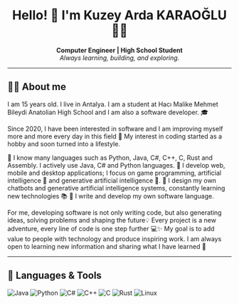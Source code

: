 <h1 align="center">Hello! 👋 I'm Kuzey Arda KARAOĞLU 👨‍💻</h1>
<p align="center">
  <b>Computer Engineer | High School Student</b><br/>
  <i>Always learning, building, and exploring.</i>
</p>

---

## 👨‍💻 About me
I am 15 years old. I live in Antalya. I am a student at Hacı Malike Mehmet Bileydi Anatolian High School and I am also a software developer. 🎓

Since 2020, I have been interested in software and I am improving myself more and more every day in this field 🚀
My interest in coding started as a hobby and soon turned into a lifestyle.

🔹 I know many languages such as Python, Java, C#, C++, C, Rust and Assembly. I actively use Java, C# and Python languages.
🔹 I develop web, mobile and desktop applications; I focus on game programming, artificial intelligence 🤖 and generative artificial intelligence 🧠.
🔹 I design my own chatbots and generative artificial intelligence systems, constantly learning new technologies 📚
🔹 I write and develop my own software language.

For me, developing software is not only writing code, but also generating ideas, solving problems and shaping the future💡
Every project is a new adventure, every line of code is one step further 💻✨
My goal is to add value to people with technology and produce inspiring work.
I am always open to learning new information and sharing what I have learned 🙌

---

## 🧰 Languages & Tools

![Java](https://img.shields.io/badge/Java-ED8B00?style=for-the-badge&logo=java&logoColor=white)
![Python](https://img.shields.io/badge/Python-3670A0?style=for-the-badge&logo=python&logoColor=white)
![C#](https://img.shields.io/badge/C%23-68217A?style=for-the-badge&logo=c#&logoColor=white)
![C++](https://img.shields.io/badge/C++-316192?style=for-the-badge&logo=cplusplus&logoColor=white)
![C](https://img.shields.io/badge/C-316192?style=for-the-badge&logo=c&logoColor=white)
![Rust](https://img.shields.io/badge/Rust-ED8B00?style=for-the-badge&logo=rust&logoColor=white)
![Linux](https://img.shields.io/badge/Linux-FCC624?style=for-the-badge&logo=linux&logoColor=black)

